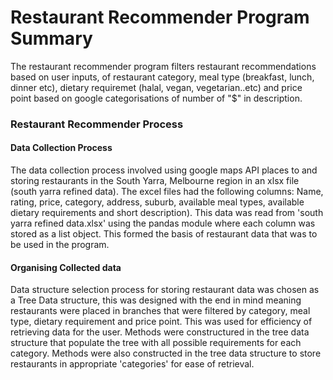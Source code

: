 
<h1>
  Restaurant Recommender Program Summary
</h1>
<p>
The restaurant recommender program filters restaurant recommendations based on user inputs, of restaurant category, meal type (breakfast, lunch, dinner etc), dietary requiremet (halal, vegan, vegetarian..etc) and price point based on google categorisations of number of "$" in description.
<p>
<h3>
Restaurant Recommender Process
</h3>
<h4>
Data Collection Process
</h4>
<p>
The data collection process involved using google maps API places to and storing restaurants in the South Yarra, Melbourne region in an xlsx file (south yarra refined data). The excel files had the following columns: Name, rating, price, category, address, suburb, available meal types, available dietary requirements and short description). This data was read from 'south yarra refined data.xlsx' using the pandas module where each column was stored as a list object. This formed the basis of restaurant data that was to be used in the program.
 </p>
 
<h4>
Organising Collected data
</h4>
<p>
 Data structure selection process for storing restaurant data was chosen as a Tree Data structure, this was designed with the end in mind meaning restaurants were placed in branches that were filtered by category, meal type, dietary requirement and price point. This was used for efficiency of retrieving data for the user. Methods were constructured in the tree data structure that populate the tree with all possible requirements for each category. Methods were also constructed in the tree data structure to store restaurants in appropriate 'categories' for ease of retrieval.
 </p>
